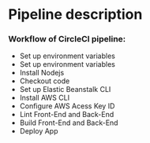 # Pipeline description

### Workflow of CircleCI pipeline:

- Set up environment variables
- Set up environment variables
- Install Nodejs
- Checkout code
- Set up Elastic Beanstalk CLI
- Install AWS CLI
- Configure AWS Acess Key ID
- Lint Front-End and Back-End
- Build Front-End and Back-End
- Deploy App